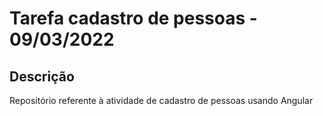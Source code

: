 # Tarefa cadastro de pessoas - 09/03/2022

## Descrição

Repositório referente à atividade de cadastro de pessoas usando Angular
